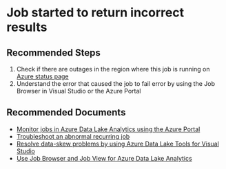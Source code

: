 <properties
	pageTitle="Job started to return incorrect results"
	description="Job started to return incorrect results"
	service="Microsoft.DataLakeAnalytics"
	resource="accounts"
	ms.author="guyhay,v-ranjik"
	authoralias="guyhay,v-ranjik"
	authors="guyhay,v-ranjik"
	displayOrder="18"
	selfHelpType="resource"
	supportTopicIds="32680651"
	resourceTags=""
	productPesIds="15940"
	cloudEnvironments="public"
	articleId="datalakeanalytics-Job-started-to-return-incorrect-results"
/>

# Job started to return incorrect results

## **Recommended Steps**

1. Check if there are outages in the region where this job is running on [Azure status page](https://status.azure.com/status)<br>
2. Understand the error that caused the job to fail error by using the Job Browser in Visual Studio or the Azure Portal<br>

## **Recommended Documents**

* [Monitor jobs in Azure Data Lake Analytics using the Azure Portal](https://docs.microsoft.com/azure/data-lake-analytics/data-lake-analytics-monitor-and-troubleshoot-jobs-tutorial)<br>
* [Troubleshoot an abnormal recurring job](https://docs.microsoft.com/azure/data-lake-analytics/data-lake-analytics-data-lake-tools-debug-recurring-job)<br>
* [Resolve data-skew problems by using Azure Data Lake Tools for Visual Studio](https://docs.microsoft.com/azure/data-lake-analytics/data-lake-analytics-data-lake-tools-data-skew-solutions)<br>
* [Use Job Browser and Job View for Azure Data Lake Analytics](https://docs.microsoft.com/azure/data-lake-analytics/data-lake-analytics-data-lake-tools-view-jobs)<br>